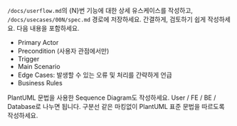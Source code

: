 
`/docs/userflow.md`의 {N}번 기능에 대한 상세 유스케이스를 작성하고, `/docs/usecases/00N/spec.md` 경로에 저장하세요.
간결하게, 검토하기 쉽게 작성하세요. 다음 내용을 포함하세요.

- Primary Actor
- Precondition (사용자 관점에서만)
- Trigger
- Main Scenario
- Edge Cases: 발생할 수 있는 오류 및 처리를 간략하게 언급
- Business Rules

PlantUML 문법을 사용한 Sequence Diagram도 작성하세요.
User / FE / BE / Database로 나누면 됩니다.
구분선 같은 마킹없이 PlantUML 표준 문법을 따르도록 작성하세요.
